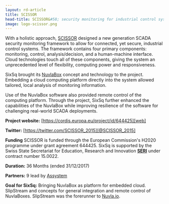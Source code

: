 ```yaml
---
layout: rd-article
title: SCISSOR  
head-title: SCISSOR&#58; security monitoring for industrial control systems
image: logo-scissor.png
---
```


With a holistic approach, [SCISSOR][web] designed a new generation
SCADA security monitoring framework to allow for connected, yet
secure, industrial control systems.  The framework contains four
primary components: monitoring, control, analysis/decision, and a
human-machine interface.  Cloud technologies touch all of these
components, giving the system an unprecedented level of flexibility,
computing power and responsiveness.

SixSq brought its [NuvlaBox](https://sixsq.com/products-and-services/nuvlabox/overview) concept and technology to the project.  Embedding a cloud computing platform directly into the system allowed tailored, local analysis of monitoring information.

Use of the NuvlaBox software also provided remote control of the computing platform.  Through the project, SixSq further enhanced the capabilities of the NuvlaBox while improving resilience of the software for challenging real-world SCADA deployments.

**Project website:** [https://cordis.europa.eu/project/id/644425][web]

**Twitter:** [https://twitter.com/SCISSOR_2015][@SCISSOR_2015]

**Funding** SCISSOR is funded through the European Commission's H2020
  programme under grant agreement 644425. SixSq is supported by the Swiss State Secretariat for Education, Research and Innovation **[SERI][seri]** under contract number 15.0022.

**Duration:** 36 Months (ended 31/12/2017) 

**Partners:** 9 lead by [Assystem][assystem] 

**Goal for SixSq:** Bringing NuvlaBox as platform for embedded cloud.
  SlipStream and concepts for general integration and remote control
  of NuvlaBoxes. SlipStream was the forerunner to [Nuvla.io](https://nuvla.io/).

[web]: https://cordis.europa.eu/project/id/644425
[assystem]: http://www.assystem.com/en/home.html
[seri]: https://www.sbfi.admin.ch/sbfi/en/home.html
[@SCISSOR_2015]: https://twitter.com/SCISSOR_2015